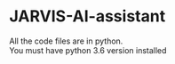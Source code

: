 # JARVIS-AI-assistant
All the code files are in python.<br>
You must have python 3.6 version installed<br>
